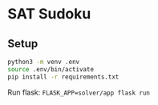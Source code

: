 # SAT Sudoku

## Setup

```bash
python3 -m venv .env
source .env/bin/activate
pip install -r requirements.txt
```

Run flask: `FLASK_APP=solver/app flask run`
